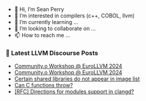 - 👋 Hi, I’m Sean Perry
- 👀 I’m interested in compilers (c++, COBOL, llvm)
- 🌱 I’m currently learning ...
- 💞️ I’m looking to collaborate on ...
- 📫 How to reach me ...

<!---
s66perry/s66perry is a ✨ special ✨ repository because its `README.md` (this file) appears on your GitHub profile.
You can click the Preview link to take a look at your changes.
--->
### 📕 Latest LLVM Discourse Posts

<!-- DISCOURSE-LLVM:START -->
- [Community.o Workshop @ EuroLLVM 2024](https://discourse.llvm.org/t/community-o-workshop-eurollvm-2024/78246#post_2)
- [Community.o Workshop @ EuroLLVM 2024](https://discourse.llvm.org/t/community-o-workshop-eurollvm-2024/78246#post_1)
- [Certain shared libraries do not appear in image list](https://discourse.llvm.org/t/certain-shared-libraries-do-not-appear-in-image-list/77528#post_8)
- [Can C functions throw?](https://discourse.llvm.org/t/can-c-functions-throw/78243#post_3)
- [[RFC] Directions for modules support in clangd?](https://discourse.llvm.org/t/rfc-directions-for-modules-support-in-clangd/78072#post_2)
<!-- DISCOURSE-LLVM:END -->
